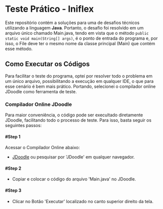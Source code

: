 # Teste Prático - Iniflex

Este repositório contém a soluções para uma de desafios técnicos utilizando a linguagem **Java**. Portanto, o desafio foi resolvido em um arquivo único chamado Main.java, tendo em vista que o método ```public static void main(String[] args)```, é o ponto de entrada do programa e, por isso, o File deve ter o mesmo nome da classe principal (Main) que contém esse método.

## Como Executar os Códigos
Para facilitar o teste do programa, optei por resolver todo o problema em um único arquivo, possibilitando a execução em qualquer IDE, o que para esse cenário é bem mais prático. Portando, selecionei o compilador online JDoodle como ferramenta de teste.

### Compilador Online JDoodle
Para maior conveniência, o código pode ser execultado diretamente JDoodle, facilitando todo o processo de teste. Para isso, basta seguir os seguintes passos:

#### #Step 1
Acessar o Compilador Online abaixo:
- [JDoodle](https://www.jdoodle.com/online-java-compiler)
ou pesquisar por 'JDoodle' em qualquer navegador.

#### #Step 2
- Copiar e colocar o código do arquivo 'Main.java' no JDoodle.

#### #Step 3
- Clicar no Botão 'Executar' localizado no canto superior direito da tela.
